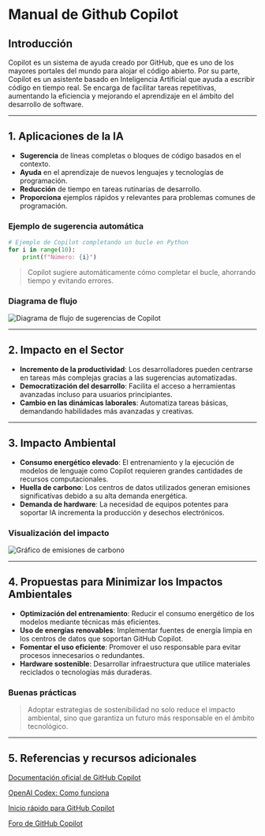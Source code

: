 # Manual de Github Copilot

## Introducción
Copilot es un sistema de ayuda creado por GitHub, que es uno de los mayores portales del mundo para alojar el código abierto. Por su parte, Copilot es un asistente basado en Inteligencia Artificial que ayuda a escribir código en tiempo real. Se encarga de facilitar tareas repetitivas, aumentando la eficiencia y mejorando el aprendizaje en el ámbito del desarrollo de software.

---

## 1. Aplicaciones de la IA
- **Sugerencia** de líneas completas o bloques de código basados en el contexto.
- **Ayuda** en el aprendizaje de nuevos lenguajes y tecnologías de programación.  
- **Reducción** de tiempo en tareas rutinarias de desarrollo.  
- **Proporciona** ejemplos rápidos y relevantes para problemas comunes de programación.

### Ejemplo de sugerencia automática

```python
# Ejemplo de Copilot completando un bucle en Python
for i in range(10):
    print(f"Número: {i}")
```

> Copilot sugiere automáticamente cómo completar el bucle, ahorrando tiempo y evitando errores.

### Diagrama de flujo
![Diagrama de flujo de sugerencias de Copilot](https://apptoyoube.upcnet.es/media/media_content/2024/git-hub-es.png)

---

## 2. Impacto en el Sector
- **Incremento de la productividad**: Los desarrolladores pueden centrarse en tareas más complejas gracias a las sugerencias automatizadas.  
- **Democratización del desarrollo**: Facilita el acceso a herramientas avanzadas incluso para usuarios principiantes.  
- **Cambio en las dinámicas laborales**: Automatiza tareas básicas, demandando habilidades más avanzadas y creativas.  

---

## 3. Impacto Ambiental  
- **Consumo energético elevado**: El entrenamiento y la ejecución de modelos de lenguaje como Copilot requieren grandes cantidades de recursos computacionales.  
- **Huella de carbono**: Los centros de datos utilizados generan emisiones significativas debido a su alta demanda energética.  
- **Demanda de hardware**: La necesidad de equipos potentes para soportar IA incrementa la producción y desechos electrónicos.

### Visualización del impacto
![Gráfico de emisiones de carbono](https://es.statista.com/grafico/1/635894/emisiones-mundiales-de-dioxido-de-carbono.jpg)

---

## 4. Propuestas para Minimizar los Impactos Ambientales  
- **Optimización del entrenamiento**: Reducir el consumo energético de los modelos mediante técnicas más eficientes.  
- **Uso de energías renovables**: Implementar fuentes de energía limpia en los centros de datos que soportan GitHub Copilot.  
- **Fomentar el uso eficiente**: Promover el uso responsable para evitar procesos innecesarios o redundantes.  
- **Hardware sostenible**: Desarrollar infraestructura que utilice materiales reciclados o tecnologías más duraderas.  

### Buenas prácticas
>  Adoptar estrategias de sostenibilidad no solo reduce el impacto ambiental, sino que garantiza un futuro más responsable en el ámbito tecnológico.

---

## 5. Referencias y recursos adicionales
[Documentación oficial de GitHub Copilot](https://github.com/features/copilot)

[OpenAI Codex: Como funciona](https://openai.com/index/openai-codex/)

[Inicio rápido para GitHub Copilot](https://docs.github.com/es/copilot/quickstart)

[Foro de GitHub Copilot](https://github.com/orgs/community/discussions/categories/copilot)
